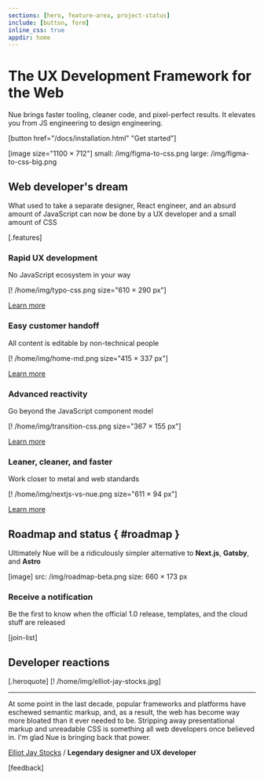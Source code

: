 ```yaml
---
sections: [hero, feature-area, project-status]
include: [button, form]
inline_css: true
appdir: home
---
```



# The UX Development Framework for the Web
Nue brings faster tooling, cleaner code, and pixel-perfect results. It elevates you from JS engineering to design engineering.

[button href="/docs/installation.html" "Get started"]

[image size="1100 × 712"]
  small: /img/figma-to-css.png
  large: /img/figma-to-css-big.png


## Web developer's dream
What used to take a separate designer, React engineer, and an absurd amount of JavaScript can now be done by a UX developer and a small amount of CSS


[.features]
  ### Rapid UX development
  No JavaScript ecosystem in your way

  [! /home/img/typo-css.png size="610 × 290 px"]

  [Learn more](/docs/)


  ### Easy customer handoff
  All content is editable by non-technical people

  [! /home/img/home-md.png size="415 × 337 px"]

  [Learn more](/docs/content.html)


  ### Advanced reactivity
  Go beyond the JavaScript component model

  [! /home/img/transition-css.png size="367 × 155 px"]

  [Learn more](/docs/reactivity.html)

  ### Leaner, cleaner, and faster
  Work closer to metal and web standards

  [! /home/img/nextjs-vs-nue.png size="611 × 94 px"]

  [Learn more](/docs/performance-optimization.html)



## Roadmap and status { #roadmap }
Ultimately Nue will be a ridiculously simpler alternative to **Next.js**, **Gatsby**, and **Astro**

[image]
  src: /img/roadmap-beta.png
  size: 660 × 173 px


### Receive a notification
Be the first to know when the official 1.0 release, templates, and the cloud stuff are released

[join-list]


## Developer reactions

[.heroquote]
  [! /home/img/elliot-jay-stocks.jpg]

  ---
  At some point in the last decade, popular frameworks and platforms have eschewed semantic markup, and, as a result, the web has become way more bloated than it ever needed to be. Stripping away presentational markup and unreadable CSS is something all web developers once believed in. I'm glad Nue is bringing back that power.

  [Elliot Jay Stocks](//elliotjaystocks.com/) /
  **Legendary designer and UX developer**


[feedback]



